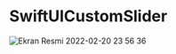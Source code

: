 # SwiftUICustomSlider
![Ekran Resmi 2022-02-20 23 56 36](https://user-images.githubusercontent.com/22117453/154864067-2abd60ff-d685-4250-879c-e7181fca7f0a.png)
